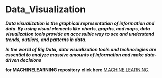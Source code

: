 # Data_Visualization
***Data visualization is the graphical representation of information and data. By using visual elements like charts, graphs, and maps, data visualization tools provide an accessible way to see and understand trends, outliers, and patterns in data***.</br>

***In the world of Big Data, data visualization tools and technologies are essential to analyze massive amounts of information and make data-driven decisions***</br>


**for MACHINELEARNING repository click here** [MACHINE LEARNING](https://github.com/Arun998).

